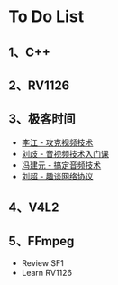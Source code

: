 # To Do List

## 1、C++



## 2、RV1126



## 3、极客时间

- [李江 - 攻克视频技术](https://time.geekbang.org/column/intro/100098901?tab=catalog)
- [刘歧 - 音视频技术入门课](https://time.geekbang.org/column/intro/100117501?tab=catalog)
- [冯建元 - 搞定音频技术](https://time.geekbang.org/column/intro/100098801?tab=catalog)
- [刘超 - 趣谈网络协议](https://time.geekbang.org/column/intro/100007101?tab=catalog)

## 4、V4L2



## 5、FFmpeg

- Review SF1
- Learn RV1126